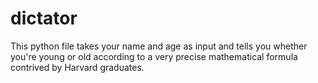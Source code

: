 # dictator
This python file takes your name and age as input and tells you whether you're young or old according to a very precise mathematical formula contrived by Harvard graduates.

